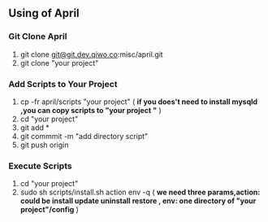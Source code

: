## Using of  April

### Git Clone April

1. git clone git@git.dev.qiwo.co:misc/april.git
1. git clone "your project"

### Add Scripts to Your Project
 
1. cp  -fr april/scripts  "your project" ( **if you does't need to install mysqld ,you can copy  scripts to "your project "** )
1. cd "your project"
1. git add *
1. git commmit -m "add directory script"
1. git push origin

### Execute Scripts

1. cd "your project"
1. sudo sh scripts/install.sh action env -q ( **we need three params,action: could be install update uninstall restore , env: one directory of "your project"/config**  )